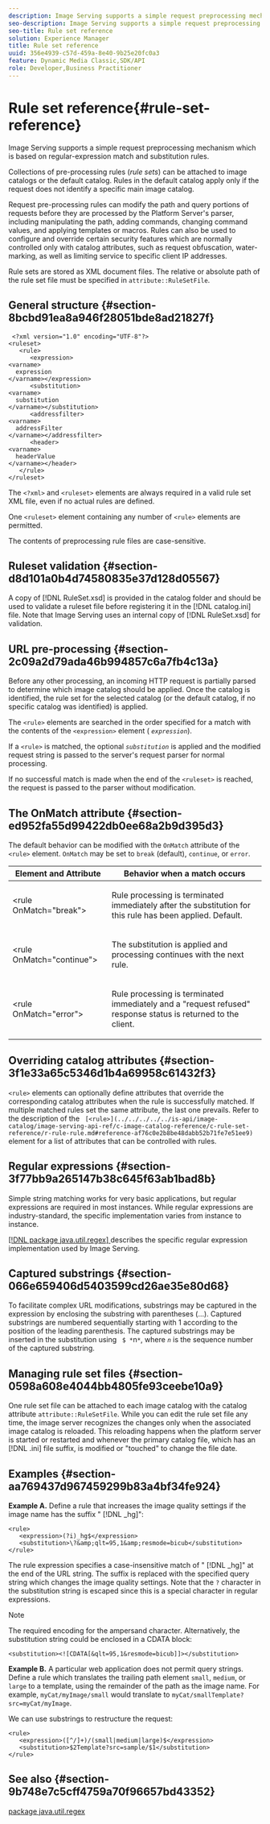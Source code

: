 ```yaml
---
description: Image Serving supports a simple request preprocessing mechanism which is based on regular-expression match and substitution rules.
seo-description: Image Serving supports a simple request preprocessing mechanism which is based on regular-expression match and substitution rules.
seo-title: Rule set reference
solution: Experience Manager
title: Rule set reference
uuid: 356e4939-c57d-459a-8e40-9b25e20fc0a3
feature: Dynamic Media Classic,SDK/API
role: Developer,Business Practitioner
---
```


# Rule set reference{#rule-set-reference}

Image Serving supports a simple request preprocessing mechanism which is based on regular-expression match and substitution rules.

 Collections of pre-processing rules (*rule sets*) can be attached to image catalogs or the default catalog. Rules in the default catalog apply only if the request does not identify a specific main image catalog.

Request pre-processing rules can modify the path and query portions of requests before they are processed by the Platform Server's parser, including manipulating the path, adding commands, changing command values, and applying templates or macros. Rules can also be used to configure and override certain security features which are normally controlled only with catalog attributes, such as request obfuscation, water-marking, as well as limiting service to specific client IP addresses.

Rule sets are stored as XML document files. The relative or absolute path of the rule set file must be specified in `attribute::RuleSetFile`.

## General structure {#section-8bcbd91ea8a946f28051bde8ad21827f}

```
 <?xml version="1.0" encoding="UTF-8"?> 
<ruleset> 
   <rule> 
      <expression> 
<varname>
  expression 
</varname></expression> 
      <substitution> 
<varname>
  substitution 
</varname></substitution> 
      <addressfilter> 
<varname>
  addressFilter 
</varname></addressfilter> 
      <header> 
<varname>
  headerValue 
</varname></header>  
   </rule> 
</ruleset>
```

The `<?xml>` and `<ruleset>` elements are always required in a valid rule set XML file, even if no actual rules are defined.

One `<ruleset>` element containing any number of `<rule>` elements are permitted.

The contents of preprocessing rule files are case-sensitive.

## Ruleset validation {#section-d8d101a0b4d74580835e37d128d05567}

A copy of [!DNL RuleSet.xsd] is provided in the catalog folder and should be used to validate a ruleset file before registering it in the [!DNL catalog.ini] file. Note that Image Serving uses an internal copy of [!DNL RuleSet.xsd] for validation.

## URL pre-processing {#section-2c09a2d79ada46b994857c6a7fb4c13a}

Before any other processing, an incoming HTTP request is partially parsed to determine which image catalog should be applied. Once the catalog is identified, the rule set for the selected catalog (or the default catalog, if no specific catalog was identified) is applied.

The `<rule>` elements are searched in the order specified for a match with the contents of the `<expression>` element ( *`expression`*).

If a `<rule>` is matched, the optional *`substitution`* is applied and the modified request string is passed to the server's request parser for normal processing.

If no successful match is made when the end of the `<ruleset>` is reached, the request is passed to the parser without modification.

## The OnMatch attribute {#section-ed952fa55d99422db0ee68a2b9d395d3}

The default behavior can be modified with the `OnMatch` attribute of the `<rule>` element. `OnMatch` may be set to `break` (default), `continue`, or `error`. 

<table id="table_6680A81492B24CE593330DA7B0075E8F"> 
 <thead> 
  <tr> 
   <th class="entry"> <b>Element and Attribute</b> </th> 
   <th class="entry"> <b>Behavior when a match occurs</b> </th> 
  </tr> 
 </thead>
 <tbody> 
  <tr> 
   <td> <p> <span class="codeph"> &lt;rule OnMatch="break"&gt; </span> </p> </td> 
   <td> <p>Rule processing is terminated immediately after the substitution for this rule has been applied. Default. </p> </td> 
  </tr> 
  <tr> 
   <td> <p> <span class="codeph"> &lt;rule OnMatch="continue"&gt; </span> </p> </td> 
   <td> <p>The substitution is applied and processing continues with the next rule. </p> </td> 
  </tr> 
  <tr> 
   <td> <p> <span class="codeph"> &lt;rule OnMatch="error"&gt; </span> </p> </td> 
   <td> <p>Rule processing is terminated immediately and a "request refused" response status is returned to the client. </p> </td> 
  </tr> 
 </tbody> 
</table>

## Overriding catalog attributes {#section-3f1e33a65c5346d1b4a69958c61432f3}

`<rule>` elements can optionally define attributes that override the corresponding catalog attributes when the rule is successfully matched. If multiple matched rules set the same attribute, the last one prevails. Refer to the description of the ` [<rule>](../../../../../is-api/image-catalog/image-serving-api-ref/c-image-catalog-reference/c-rule-set-reference/r-rule-rule.md#reference-af76c0e2b8be48dabb52b71fe7e51ee9)` element for a list of attributes that can be controlled with rules.

## Regular expressions {#section-3f77bb9a265147b38c645f63ab1bad8b}

Simple string matching works for very basic applications, but regular expressions are required in most instances. While regular expressions are industry-standard, the specific implementation varies from instance to instance.

[ [!DNL package java.util.regex] ](https://www2.cs.duke.edu/csed/java/jdk1.4.2/docs/api/) describes the specific regular expression implementation used by Image Serving.

## Captured substrings {#section-066e659406d5403599cd26ae35e80d68}

To facilitate complex URL modifications, substrings may be captured in the expression by enclosing the substring with parentheses (…). Captured substrings are numbered sequentially starting with 1 according to the position of the leading parenthesis. The captured substrings may be inserted in the substitution using ` $ *`n`*`, where *`n`* is the sequence number of the captured substring.

## Managing rule set files {#section-0598a608e4044bb4805fe93ceebe10a9}

One rule set file can be attached to each image catalog with the catalog attribute `attribute::RuleSetFile`. While you can edit the rule set file any time, the image server recognizes the changes only when the associated image catalog is reloaded. This reloading happens when the platform server is started or restarted and whenever the primary catalog file, which has an [!DNL .ini] file suffix, is modified or "touched" to change the file date.

## Examples {#section-aa769437d967459299b83a4bf34fe924}

**Example A.** Define a rule that increases the image quality settings if the image name has the suffix " [!DNL _hg]":

```
<rule> 
   <expression>(?i)_hg$</expression> 
   <substitution>\?&amp;qlt=95,1&amp;resmode=bicub</substitution> 
</rule>
```

The rule expression specifies a case-insensitive match of " [!DNL _hg]" at the end of the URL string. The suffix is replaced with the specified query string which changes the image quality settings. Note that the `?` character in the substitution string is escaped since this is a special character in regular expressions.

>[!NOTE]
>
>The required encoding for the ampersand character. Alternatively, the substitution string could be enclosed in a CDATA block:

`<substitution><![CDATA[&qlt=95,1&resmode=bicub]]></substitution>`

**Example B.** A particular web application does not permit query strings. Define a rule which translates the trailing path element `small`, `medium`, or `large` to a template, using the remainder of the path as the image name. For example, `myCat/myImage/small` would translate to `myCat/smallTemplate?src=myCat/myImage`.

We can use substrings to restructure the request:

```
<rule> 
   <expression>([^/]+)/(small|medium|large)$</expression> 
   <substitution>$2Template?src=sample/$1</substitution> 
</rule>
```

## See also {#section-9b748e7c5cff4759a70f96657bd43352}

[package java.util.regex](https://www2.cs.duke.edu/csed/java/jdk1.4.2/docs/api/) 
